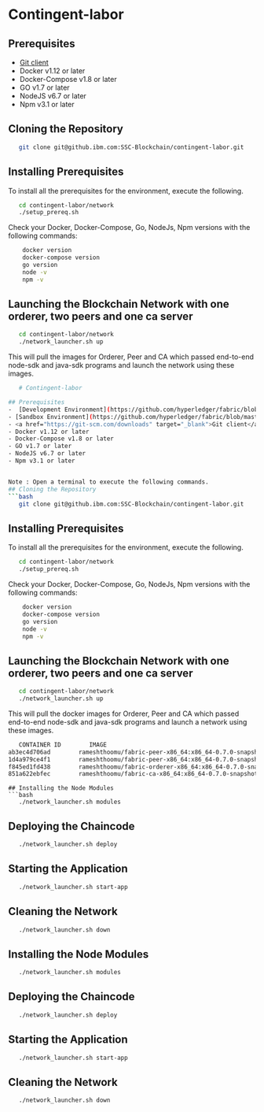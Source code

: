 # Contingent-labor
## Prerequisites
- <a href="https://git-scm.com/downloads" target="_blank">Git client</a>
- Docker v1.12 or later
- Docker-Compose v1.8 or later
- GO v1.7 or later
- NodeJS v6.7 or later
- Npm v3.1 or later

## Cloning the Repository
```bash
   git clone git@github.ibm.com:SSC-Blockchain/contingent-labor.git
```
## Installing Prerequisites
To install all the prerequisites for the environment, execute the following.
```bash
   cd contingent-labor/network
   ./setup_prereq.sh
```
Check your Docker, Docker-Compose, Go, NodeJs, Npm versions with the following commands:
```bash
    docker version
    docker-compose version
    go version
    node -v
    npm -v
```
## Launching the Blockchain Network with one orderer, two peers and one ca server
```bash
   cd contingent-labor/network
   ./network_launcher.sh up
```
This will pull the images for Orderer, Peer and CA which passed end-to-end node-sdk and java-sdk programs and launch the network using these images.
```bash
   # Contingent-labor

## Prerequisites
-  [Development Environment](https://github.com/hyperledger/fabric/blob/master/docs/dev-setup/devenv.md)
- [Sandbox Environment](https://github.com/hyperledger/fabric/blob/master/docs/Setup/Chaincode-setup.md)
- <a href="https://git-scm.com/downloads" target="_blank">Git client</a>
- Docker v1.12 or later
- Docker-Compose v1.8 or later
- GO v1.7 or later
- NodeJS v6.7 or later
- Npm v3.1 or later


Note : Open a terminal to execute the following commands.
## Cloning the Repository
```bash
   git clone git@github.ibm.com:SSC-Blockchain/contingent-labor.git
```
## Installing Prerequisites
To install all the prerequisites for the environment, execute the following.
```bash
   cd contingent-labor/network
   ./setup_prereq.sh
```
Check your Docker, Docker-Compose, Go, NodeJs, Npm versions with the following commands:
```bash
    docker version
    docker-compose version
    go version
    node -v
    npm -v
```
## Launching the Blockchain Network with one orderer, two peers and one ca server
```bash
   cd contingent-labor/network
   ./network_launcher.sh up
```
This will pull the docker images for Orderer, Peer and CA which passed end-to-end node-sdk and java-sdk programs and launch a network using these images.
```bash
   CONTAINER ID        IMAGE                                                              COMMAND                  CREATED        STATUS                  PORTS                                            NAMES
ab3ec4d706ad        rameshthoomu/fabric-peer-x86_64:x86_64-0.7.0-snapshot-509d8ed      "peer node start -..."   2 seconds ago       Up Less than a second   0.0.0.0:7056->7051/tcp, 0.0.0.0:7058->7053/tcp   peer1
1d4a979ce4f1        rameshthoomu/fabric-peer-x86_64:x86_64-0.7.0-snapshot-509d8ed      "peer node start -..."   4 seconds ago       Up 2 seconds            0.0.0.0:7051->7051/tcp, 0.0.0.0:7053->7053/tcp   peer0
f845ed1fd438        rameshthoomu/fabric-orderer-x86_64:x86_64-0.7.0-snapshot-509d8ed   "orderer"                6 seconds ago       Up 4 seconds            0.0.0.0:7050->7050/tcp                           orderer0
851a622ebfec        rameshthoomu/fabric-ca-x86_64:x86_64-0.7.0-snapshot-f18b6b7        "sh -c 'fabric-ca-..."   6 seconds ago       Up 4 seconds            0.0.0.0:7054->7054/tcp                           ca0
```
```
## Installing the Node Modules
```bash
   ./network_launcher.sh modules
```
## Deploying the Chaincode 
```bash
   ./network_launcher.sh deploy
```
## Starting the Application
```bash
   ./network_launcher.sh start-app
```
## Cleaning the Network
```bash
   ./network_launcher.sh down
```



## Installing the Node Modules
```bash
   ./network_launcher.sh modules
```
## Deploying the Chaincode 
```bash
   ./network_launcher.sh deploy
```
## Starting the Application
```bash
   ./network_launcher.sh start-app
```
## Cleaning the Network
```bash
   ./network_launcher.sh down
```
